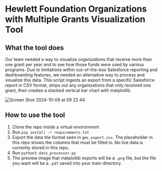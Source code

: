 # Hewlett Foundation Organizations with Multiple Grants Visualization Tool

## What the tool does
Our team needed a way to visualize organizations that receive more than one grant per year and to see how those funds were used by various programs. Due to limitations within out-of-the-box Salesforce reporting and dashboarding features, we needed an alternative way to process and visualize this data. This script ingests an export from a specific Salesforce report in CSV format, strips out any organizations that only received one grant, then creates a stacked vertical bar chart with matplotlib. 

![Screen Shot 2024-10-09 at 09 22 44](https://github.com/user-attachments/assets/a28a47b2-15df-477b-a28d-dc104a33bed0)

## How to use the tool

1. Clone the repo inside a virtual environment
2. Run `pip install -r requirements.txt`
3. Export the data the format seen in `gms_export.csv`. The placeholder in this repo shows the columns that must be filled in. No live data is currently stored in this repo.
4. Run `python3 data_processor.py`
5. The preview image that matplotlib exports will be a `.png` file, but the file you want will be a `.pdf` saved into your main directory. 
